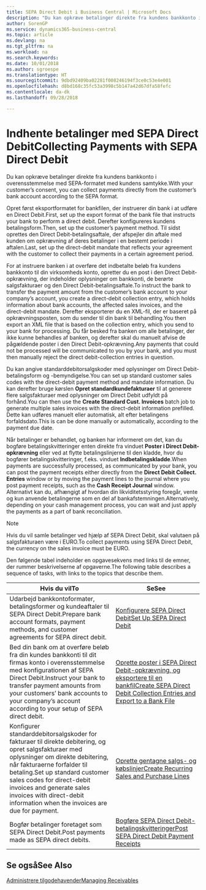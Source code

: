 ```yaml
---
title: SEPA Direct Debit i Business Central | Microsoft Docs
description: "Du kan opkræve betalinger direkte fra kundens bankkonto i overensstemmelse med SEPA-formatet."
author: SorenGP
ms.service: dynamics365-business-central
ms.topic: article
ms.devlang: na
ms.tgt_pltfrm: na
ms.workload: na
ms.search.keywords: 
ms.date: 10/01/2018
ms.author: sgroespe
ms.translationtype: HT
ms.sourcegitcommit: 9dbd92409ba02281f008246194f3ce0c53e4e001
ms.openlocfilehash: d8bd168c35fc53a3998c5b147a42d67dfa58fefc
ms.contentlocale: da-dk
ms.lasthandoff: 09/28/2018

---
```

# <a name="collecting-payments-with-sepa-direct-debit"></a><span data-ttu-id="e1515-103">Indhente betalinger med SEPA Direct Debit</span><span class="sxs-lookup"><span data-stu-id="e1515-103">Collecting Payments with SEPA Direct Debit</span></span>
<span data-ttu-id="e1515-104">Du kan opkræve betalinger direkte fra kundens bankkonto i overensstemmelse med SEPA-formatet med kundens samtykke.</span><span class="sxs-lookup"><span data-stu-id="e1515-104">With your customer’s consent, you can collect payments directly from the customer’s bank account according to the SEPA format.</span></span>  

 <span data-ttu-id="e1515-105">Opret først eksportformatet for bankfilen, der instruerer din bank i at udføre en Direct Debit.</span><span class="sxs-lookup"><span data-stu-id="e1515-105">First, set up the export format of the bank file that instructs your bank to perform a direct debit.</span></span> <span data-ttu-id="e1515-106">Derefter konfigureres kundens betalingsform.</span><span class="sxs-lookup"><span data-stu-id="e1515-106">Then, set up the customer’s payment method.</span></span> <span data-ttu-id="e1515-107">Til sidst oprettes den Direct Debit-betalingsaftale, der afspejler din aftale med kunden om opkrævning af deres betalinger i en bestemt periode i aftalen.</span><span class="sxs-lookup"><span data-stu-id="e1515-107">Last, set up the direct-debit mandate that reflects your agreement with the customer to collect their payments in a certain agreement period.</span></span>  

 <span data-ttu-id="e1515-108">For at instruere banken i at overføre det indbetalte beløb fra kundens bankkonto til din virksomheds konto, opretter du en post i den Direct Debit-opkrævning, der indeholder oplysninger om bankkonti, de berørte salgsfakturaer og den Direct Debit-betalingsaftale.</span><span class="sxs-lookup"><span data-stu-id="e1515-108">To instruct the bank to transfer the payment amount from the customer’s bank account to your company’s account, you create a direct-debit collection entry, which holds information about bank accounts, the affected sales invoices, and the direct-debit mandate.</span></span> <span data-ttu-id="e1515-109">Derefter eksporterer du en XML-fil, der er baseret på opkrævningsposten, som du sender til din bank til behandling.</span><span class="sxs-lookup"><span data-stu-id="e1515-109">You then export an XML file that is based on the collection entry, which you send to your bank for processing.</span></span> <span data-ttu-id="e1515-110">Du får besked fra banken om alle betalinger, der ikke kunne behandles af banken, og derefter skal du manuelt afvise de pågældende poster i den Direct Debit-opkrævning.</span><span class="sxs-lookup"><span data-stu-id="e1515-110">Any payments that could not be processed will be communicated to you by your bank, and you must then manually reject the direct debit-collection entries in question.</span></span>  

 <span data-ttu-id="e1515-111">Du kan angive standarddebitorsalgskoder med oplysninger om Direct Debit-betalingsform og -bemyndigelse.</span><span class="sxs-lookup"><span data-stu-id="e1515-111">You can set up standard customer sales codes with the direct-debit payment method and mandate information.</span></span> <span data-ttu-id="e1515-112">Du kan derefter bruge kørslen **Opret standardkundefakturaer** til at generere flere salgsfakturaer med oplysninger om Direct Debit udfyldt på forhånd.</span><span class="sxs-lookup"><span data-stu-id="e1515-112">You can then use the **Create Standard Cust. Invoices** batch job to generate multiple sales invoices with the direct-debit information prefilled.</span></span> <span data-ttu-id="e1515-113">Dette kan udføres manuelt eller automatisk, alt efter betalingens forfaldsdato.</span><span class="sxs-lookup"><span data-stu-id="e1515-113">This is can be done manually or automatically, according to the payment due date.</span></span>  

 <span data-ttu-id="e1515-114">Når betalinger er behandlet, og banken har informeret om det, kan du bogføre betalingskvitteringer enten direkte fra vinduet **Poster i Direct Debit-opkrævning** eller ved at flytte betalingslinjerne til den kladde, hvor du bogfører betalingskvitteringer, f.eks. vinduet **Indbetalingskladde**.</span><span class="sxs-lookup"><span data-stu-id="e1515-114">When payments are successfully processed, as communicated by your bank, you can post the payment receipts either directly from the **Direct Debit Collect. Entries** window or by moving the payment lines to the journal where you post payment receipts, such as the **Cash Receipt Journal** window.</span></span> <span data-ttu-id="e1515-115">Alternativt kan du, afhængigt af hvordan din likviditetsstyring foregår, vente og kun anvende betalingerne som en del af bankafstemningen.</span><span class="sxs-lookup"><span data-stu-id="e1515-115">Alternatively, depending on your cash management process, you can wait and just apply the payments as a part of bank reconciliation.</span></span>  

> [!NOTE]  
>  <span data-ttu-id="e1515-116">Hvis du vil samle betalinger ved hjælp af SEPA Direct Debit, skal valutaen på salgsfakturaen være i EURO.</span><span class="sxs-lookup"><span data-stu-id="e1515-116">To collect payments using SEPA Direct Debit, the currency on the sales invoice must be EURO.</span></span>  

 <span data-ttu-id="e1515-117">Den følgende tabel indeholder en opgavesekvens med links til de emner, der rummer beskrivelserne af opgaverne.</span><span class="sxs-lookup"><span data-stu-id="e1515-117">The following table describes a sequence of tasks, with links to the topics that describe them.</span></span>   

|<span data-ttu-id="e1515-118">**Hvis du vil**</span><span class="sxs-lookup"><span data-stu-id="e1515-118">**To**</span></span>|<span data-ttu-id="e1515-119">**Se**</span><span class="sxs-lookup"><span data-stu-id="e1515-119">**See**</span></span>|  
|------------|-------------|  
|<span data-ttu-id="e1515-120">Udarbejd bankkontoformater, betalingsformer og kundeaftaler til SEPA Direct Debit.</span><span class="sxs-lookup"><span data-stu-id="e1515-120">Prepare bank account formats, payment methods, and customer agreements for SEPA direct debit.</span></span>|[<span data-ttu-id="e1515-121">Konfigurere SEPA Direct Debit</span><span class="sxs-lookup"><span data-stu-id="e1515-121">Set Up SEPA Direct Debit</span></span>](finance-how-to-set-up-sepa-direct-debit.md)|  
|<span data-ttu-id="e1515-122">Bed din bank om at overføre beløb fra din kundes bankkonti til dit firmas konto i overensstemmelse med konfigurationen af SEPA Direct Debit.</span><span class="sxs-lookup"><span data-stu-id="e1515-122">Instruct your bank to transfer payment amounts from your customers’ bank accounts to your company’s account according to your setup of SEPA direct debit.</span></span>|[<span data-ttu-id="e1515-123">Oprette poster i SEPA Direct Debit-opkrævning, og eksportere til en bankfil</span><span class="sxs-lookup"><span data-stu-id="e1515-123">Create SEPA Direct Debit Collection Entries and Export to a Bank File</span></span>](finance-how-create-sepa-direct-debit-collection-entries-export-bank-file.md)|  
|<span data-ttu-id="e1515-124">Konfigurer standarddebitorsalgskoder for fakturaer til direkte debitering, og opret salgsfakturaer med oplysninger om direkte debitering, når fakturaerne forfalder til betaling.</span><span class="sxs-lookup"><span data-stu-id="e1515-124">Set up standard customer sales codes for direct-debit invoices and generate sales invoices with direct-debit information when the invoices are due for payment.</span></span>|[<span data-ttu-id="e1515-125">Oprette gentagne salgs- og købslinjer</span><span class="sxs-lookup"><span data-stu-id="e1515-125">Create Recurring Sales and Purchase Lines</span></span>](sales-how-work-standard-lines.md)|  
|<span data-ttu-id="e1515-126">Bogfør betalinger foretaget som SEPA Direct Debit.</span><span class="sxs-lookup"><span data-stu-id="e1515-126">Post payments made as SEPA direct debits.</span></span>|[<span data-ttu-id="e1515-127">Bogføre SEPA Direct Debit-betalingskvitteringer</span><span class="sxs-lookup"><span data-stu-id="e1515-127">Post SEPA Direct Debit Payment Receipts</span></span>](finance-how-to-post-sepa-direct-debit-payment-receipts.md)|  

## <a name="see-also"></a><span data-ttu-id="e1515-128">Se også</span><span class="sxs-lookup"><span data-stu-id="e1515-128">See Also</span></span>  
[<span data-ttu-id="e1515-129">Administrere tilgodehavender</span><span class="sxs-lookup"><span data-stu-id="e1515-129">Managing Receivables</span></span>](receivables-manage-receivables.md)

